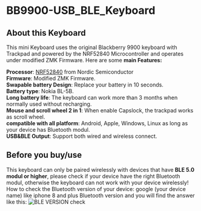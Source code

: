 # BB9900-USB_BLE_Keyboard
## About this Keyboard

This mini Keyboard uses the original Blackberry 9900 keyboard with Trackpad and powered by the NRF52840 Microcontroller and operates under modified ZMK Firmware. Here are some **main Features:**

**Processor**: [NRF52840](https://www.nordicsemi.com/products/nrf52840) from Nordic Semiconductor  
**Firmware**: Modified ZMK Firmware.  
**Swapable battery Design**: Replace your battery in 10 seconds.  
**Battery type**: Nokia BL-5B.  
**Long battery life**: The keyboard can work more than 3 months when normally used without recharging.  
**Mouse and scroll wheel 2 in 1**: When enable Capslock, the trackpad works as scroll wheel.  
**compatible with all platform**: Android, Apple, Windows, Linux as long as your device has Bluetooth modul.  
**USB&BLE Output**: Support both wired and wireless connect.  

## Before you buy/use

This keyboard can only be paired wirelessly with devices that have **BLE 5.0 modul or higher**, please check if your device have the right Bluetooth modul, otherwise the keyboard can not work with your device wirelessly!  
How to check the Bluetooth version of your device: google (your device name) like iphone 8 and plus Bluetooth version and you will find the answer like this:
![BLE VERSION check](https://github.com/ZitaoTech/BB9900-USB_BLE_Keyboard/assets/145678024/9de05d4f-a179-4a2c-a3f5-7a072ccc2292)

